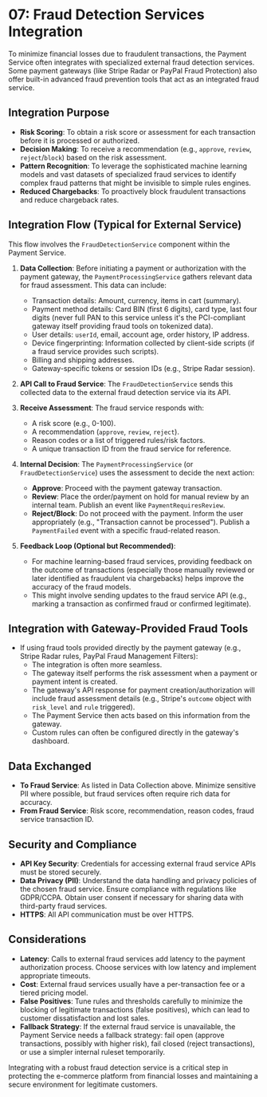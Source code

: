 # 07: Fraud Detection Services Integration

To minimize financial losses due to fraudulent transactions, the Payment Service often integrates with specialized external fraud detection services. Some payment gateways (like Stripe Radar or PayPal Fraud Protection) also offer built-in advanced fraud prevention tools that act as an integrated fraud service.

## Integration Purpose

*   **Risk Scoring**: To obtain a risk score or assessment for each transaction before it is processed or authorized.
*   **Decision Making**: To receive a recommendation (e.g., `approve`, `review`, `reject`/`block`) based on the risk assessment.
*   **Pattern Recognition**: To leverage the sophisticated machine learning models and vast datasets of specialized fraud services to identify complex fraud patterns that might be invisible to simple rules engines.
*   **Reduced Chargebacks**: To proactively block fraudulent transactions and reduce chargeback rates.

## Integration Flow (Typical for External Service)

This flow involves the `FraudDetectionService` component within the Payment Service.

1.  **Data Collection**: Before initiating a payment or authorization with the payment gateway, the `PaymentProcessingService` gathers relevant data for fraud assessment. This data can include:
    *   Transaction details: Amount, currency, items in cart (summary).
    *   Payment method details: Card BIN (first 6 digits), card type, last four digits (never full PAN to this service unless it's the PCI-compliant gateway itself providing fraud tools on tokenized data).
    *   User details: `userId`, email, account age, order history, IP address.
    *   Device fingerprinting: Information collected by client-side scripts (if a fraud service provides such scripts).
    *   Billing and shipping addresses.
    *   Gateway-specific tokens or session IDs (e.g., Stripe Radar session).

2.  **API Call to Fraud Service**: The `FraudDetectionService` sends this collected data to the external fraud detection service via its API.

3.  **Receive Assessment**: The fraud service responds with:
    *   A risk score (e.g., 0-100).
    *   A recommendation (`approve`, `review`, `reject`).
    *   Reason codes or a list of triggered rules/risk factors.
    *   A unique transaction ID from the fraud service for reference.

4.  **Internal Decision**: The `PaymentProcessingService` (or `FraudDetectionService`) uses the assessment to decide the next action:
    *   **Approve**: Proceed with the payment gateway transaction.
    *   **Review**: Place the order/payment on hold for manual review by an internal team. Publish an event like `PaymentRequiresReview`.
    *   **Reject/Block**: Do not proceed with the payment. Inform the user appropriately (e.g., "Transaction cannot be processed"). Publish a `PaymentFailed` event with a specific fraud-related reason.

5.  **Feedback Loop (Optional but Recommended)**:
    *   For machine learning-based fraud services, providing feedback on the outcome of transactions (especially those manually reviewed or later identified as fraudulent via chargebacks) helps improve the accuracy of the fraud models.
    *   This might involve sending updates to the fraud service API (e.g., marking a transaction as confirmed fraud or confirmed legitimate).

## Integration with Gateway-Provided Fraud Tools

*   If using fraud tools provided directly by the payment gateway (e.g., Stripe Radar rules, PayPal Fraud Management Filters):
    *   The integration is often more seamless.
    *   The gateway itself performs the risk assessment when a payment or payment intent is created.
    *   The gateway's API response for payment creation/authorization will include fraud assessment details (e.g., Stripe's `outcome` object with `risk_level` and `rule` triggered).
    *   The Payment Service then acts based on this information from the gateway.
    *   Custom rules can often be configured directly in the gateway's dashboard.

## Data Exchanged

*   **To Fraud Service**: As listed in Data Collection above. Minimize sensitive PII where possible, but fraud services often require rich data for accuracy.
*   **From Fraud Service**: Risk score, recommendation, reason codes, fraud service transaction ID.

## Security and Compliance

*   **API Key Security**: Credentials for accessing external fraud service APIs must be stored securely.
*   **Data Privacy (PII)**: Understand the data handling and privacy policies of the chosen fraud service. Ensure compliance with regulations like GDPR/CCPA. Obtain user consent if necessary for sharing data with third-party fraud services.
*   **HTTPS**: All API communication must be over HTTPS.

## Considerations

*   **Latency**: Calls to external fraud services add latency to the payment authorization process. Choose services with low latency and implement appropriate timeouts.
*   **Cost**: External fraud services usually have a per-transaction fee or a tiered pricing model.
*   **False Positives**: Tune rules and thresholds carefully to minimize the blocking of legitimate transactions (false positives), which can lead to customer dissatisfaction and lost sales.
*   **Fallback Strategy**: If the external fraud service is unavailable, the Payment Service needs a fallback strategy: fail open (approve transactions, possibly with higher risk), fail closed (reject transactions), or use a simpler internal ruleset temporarily.

Integrating with a robust fraud detection service is a critical step in protecting the e-commerce platform from financial losses and maintaining a secure environment for legitimate customers.
